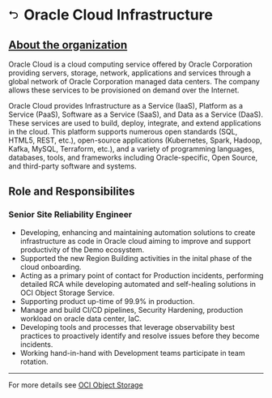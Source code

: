 <h1><a href="{{ "/" | absolute_url }}"><img style="max-width: 4%" src="/images/back.png"></a><label style="margin-left: 2%">Oracle Cloud Infrastructure</label></h1>

<h2><a href="https://www.oracle.com/in/cloud/" target="_blank">About the organization</a></h2>

Oracle Cloud is a cloud computing service offered by Oracle Corporation providing servers, storage, network, applications and services through a global network of Oracle Corporation managed data centers. The company allows these services to be provisioned on demand over the Internet.

Oracle Cloud provides Infrastructure as a Service (IaaS), Platform as a Service (PaaS), Software as a Service (SaaS), and Data as a Service (DaaS). These services are used to build, deploy, integrate, and extend applications in the cloud. This platform supports numerous open standards (SQL, HTML5, REST, etc.), open-source applications (Kubernetes, Spark, Hadoop, Kafka, MySQL, Terraform, etc.), and a variety of programming languages, databases, tools, and frameworks including Oracle-specific, Open Source, and third-party software and systems.

## Role and Responsibilites

### Senior Site Reliability Engineer
- Developing, enhancing and maintaining automation solutions to create infrastructure as code in Oracle cloud aiming to improve and support productivity of the Demo ecosystem.
- Supported the new Region Building activities in the inital phase of the cloud onboarding.
- Acting as a primary point of contact for Production incidents, performing detailed RCA while developing
automated and self-healing solutions in OCI Object Storage Service.
- Supporting product up-time of 99.9% in production.
- Manage and build CI/CD pipelines, Security Hardening, production workload on oracle data center, IaC.
- Developing tools and processes that leverage observability best practices to proactively identify and resolve issues before they become incidents.
- Working hand-in-hand with Development teams participate in team rotation.

---

For more details see <a href="https://docs.oracle.com/en-us/iaas/Content/Object/Concepts/objectstorageoverview.htm" target="_blank">OCI Object Storage</a>
